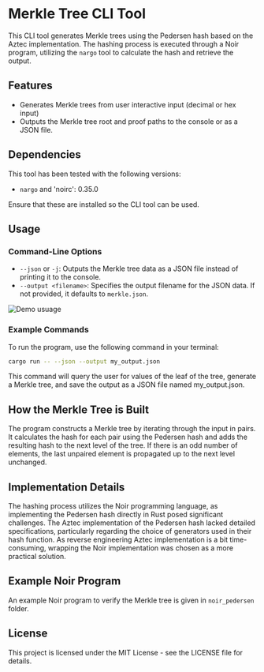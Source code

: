 # Merkle Tree CLI Tool

This CLI tool generates Merkle trees using the Pedersen hash based on the Aztec implementation. The hashing process is executed through a Noir program, utilizing the `nargo` tool to calculate the hash and retrieve the output.

## Features

- Generates Merkle trees from user interactive input (decimal or hex input)
- Outputs the Merkle tree root and proof paths to the console or as a JSON file.

## Dependencies

This tool has been tested with the following versions:
- `nargo` and 'noirc': 0.35.0

Ensure that these are installed so the CLI tool can be used.

## Usage

### Command-Line Options

- `--json` or `-j`: Outputs the Merkle tree data as a JSON file instead of printing it to the console.
- `--output <filename>`: Specifies the output filename for the JSON data. If not provided, it defaults to `merkle.json`.

![Demo usuage](https://neiman.co.il/mpz.gif)

### Example Commands

To run the program, use the following command in your terminal:

```bash
cargo run -- --json --output my_output.json
```

This command will query the user for values of the leaf of the tree, generate a Merkle tree, and save the output as a JSON file named my_output.json.

## How the Merkle Tree is Built

The program constructs a Merkle tree by iterating through the input in pairs. It calculates the hash for each pair using the Pedersen hash and adds the resulting hash to the next level of the tree. If there is an odd number of elements, the last unpaired element is propagated up to the next level unchanged. 

## Implementation Details

The hashing process utilizes the Noir programming language, as implementing the Pedersen hash directly in Rust posed significant challenges. The Aztec implementation of the Pedersen hash lacked detailed specifications, particularly regarding the choice of generators used in their hash function. As reverse engineering Aztec implementation is a bit time-consuming, wrapping the Noir implementation was chosen as a more practical solution.

## Example Noir Program
An example Noir program to verify the Merkle tree is given in `noir_pedersen` folder.

## License

This project is licensed under the MIT License - see the LICENSE file for details.
